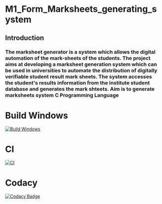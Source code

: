 # M1_Form_Marksheets_generating_system
## Introduction
### The marksheet generator is a system which allows the digital automation of the mark-sheets of the students. The project aims at developing a marksheet generation system which can be used in universities to automate the distribution of digitally verifiable student result mark sheets. The system accesses the student's results information from the institute student database and generates the mark shteets. Aim is to generate marksheets system C Programming Language
# Build Windows
[![Build Windows](https://github.com/pallavimekala44/M1_form_marksheets_generation_system/actions/workflows/main.yml/badge.svg)](https://github.com/pallavimekala44/M1_form_marksheets_generation_system/actions/workflows/main.yml)
# CI
[![CI](https://github.com/pallavimekala44/M1_form_marksheets_generation_system/actions/workflows/main.yml/badge.svg)](https://github.com/pallavimekala44/M1_form_marksheets_generation_system/actions/workflows/main.yml)
# Codacy
[![Codacy Badge](https://app.codacy.com/project/badge/Grade/5dd59a6341854624acd94932832c826b)](https://www.codacy.com/gh/pallavimekala44/M1_form_marksheets_generation_system/dashboard?utm_source=github.com&amp;utm_medium=referral&amp;utm_content=pallavimekala44/M1_form_marksheets_generation_system&amp;utm_campaign=Badge_Grade)
